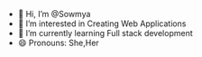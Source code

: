 - 👋 Hi, I’m @Sowmya
- 👀 I’m interested in Creating Web Applications
- 🌱 I’m currently learning Full stack development
- 😄 Pronouns: She,Her
